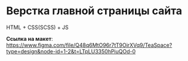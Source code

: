# Верстка главной страницы сайта
HTML + CSS(SCSS) + JS

__Ссылка на макет__:
https://www.figma.com/file/Q48q6MtO96r7tT9OirXVq9/TeaSpace?type=design&node-id=1-2&t=LTpLU3350hPiuQOd-0
